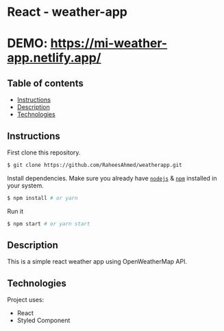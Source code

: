 # React - weather-app

# DEMO:  https://mi-weather-app.netlify.app/

## Table of contents
* [Instructions](#Instructions)
* [Description](#Description)
* [Technologies](#Technologies)


## Instructions

First clone this repository.
```bash
$ git clone https://github.com/RaheesAhmed/weatherapp.git
```

Install dependencies. Make sure you already have [`nodejs`](https://nodejs.org/en/) & [`npm`](https://www.npmjs.com/) installed in your system.
```bash
$ npm install # or yarn
```

Run it
```bash
$ npm start # or yarn start
```

## Description
This is a simple react weather app using OpenWeatherMap API.
 
## Technologies
Project uses:
* React
* Styled Component

